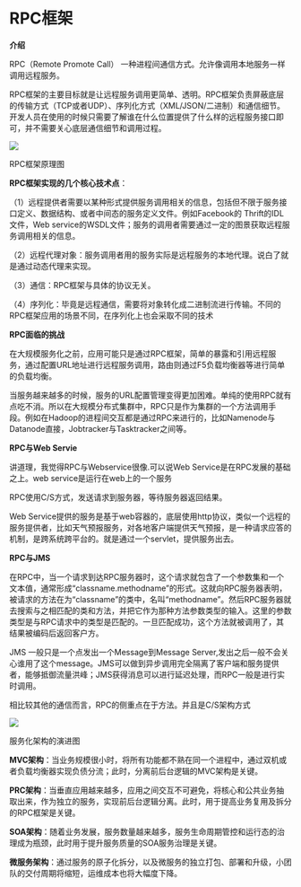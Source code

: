 # RPC框架

**介绍**

RPC（Remote Promote Call） 一种进程间通信方式。允许像调用本地服务一样调用远程服务。

RPC框架的主要目标就是让远程服务调用更简单、透明。RPC框架负责屏蔽底层的传输方式（TCP或者UDP）、序列化方式（XML/JSON/二进制）和通信细节。开发人员在使用的时候只需要了解谁在什么位置提供了什么样的远程服务接口即可，并不需要关心底层通信细节和调用过程。

![](https://images2015.cnblogs.com/blog/803118/201703/803118-20170314181622166-721980934.png)

RPC框架原理图

**RPC框架实现的几个核心技术点**：

（1）远程提供者需要以某种形式提供服务调用相关的信息，包括但不限于服务接口定义、数据结构、或者中间态的服务定义文件。例如Facebook的 Thrift的IDL文件，Web service的WSDL文件；服务的调用者需要通过一定的图景获取远程服务调用相关的信息。

（2）远程代理对象：服务调用者用的服务实际是远程服务的本地代理。说白了就是通过动态代理来实现。

（3）通信：RPC框架与具体的协议无关。

（4）序列化：毕竟是远程通信，需要将对象转化成二进制流进行传输。不同的RPC框架应用的场景不同，在序列化上也会采取不同的技术

**RPC面临的挑战**

在大规模服务化之前，应用可能只是通过RPC框架，简单的暴露和引用远程服务，通过配置URL地址进行远程服务调用，路由则通过F5负载均衡器等进行简单的负载均衡。

当服务越来越多的时候，服务的URL配置管理变得更加困难。单纯的使用RPC就有点吃不消。所以在大规模分布式集群中，RPC只是作为集群的一个方法调用手段。例如在Hadoop的进程间交互都是通过RPC来进行的，比如Namenode与Datanode直接，Jobtracker与Tasktracker之间等。

**RPC与Web Servie**

讲道理，我觉得RPC与Webservice很像.可以说Web Service是在RPC发展的基础之上。web service是运行在web上的一个服务

RPC使用C/S方式，发送请求到服务器，等待服务器返回结果。

Web Service提供的服务是基于web容器的，底层使用http协议，类似一个远程的服务提供者，比如天气预报服务，对各地客户端提供天气预报，是一种请求应答的机制，是跨系统跨平台的。就是通过一个servlet，提供服务出去。

**RPC与JMS**

在RPC中，当一个请求到达RPC服务器时，这个请求就包含了一个参数集和一个文本值，通常形成“classname.methodname”的形式。这就向RPC服务器表明，被请求的方法在为“classname”的类中，名叫“methodname”。然后RPC服务器就去搜索与之相匹配的类和方法，并把它作为那种方法参数类型的输入。这里的参数类型是与RPC请求中的类型是匹配的。一旦匹配成功，这个方法就被调用了，其结果被编码后返回客户方。

JMS 一般只是一个点发出一个Message到Message Server,发出之后一般不会关心谁用了这个message。JMS可以做到异步调用完全隔离了客户端和服务提供者，能够抵御流量洪峰；JMS获得消息可以进行延迟处理，而RPC一般是进行实时调用。

相比较其他的通信而言，RPC的侧重点在于方法。并且是C/S架构方式

![](https://images2015.cnblogs.com/blog/803118/201703/803118-20170314190016948-135397649.png)

服务化架构的演进图

**MVC架构**：当业务规模很小时，将所有功能都不熟在同一个进程中，通过双机或者负载均衡器实现负债分流；此时，分离前后台逻辑的MVC架构是关键。

**PRC架构**：当垂直应用越来越多，应用之间交互不可避免，将核心和公共业务抽取出来，作为独立的服务，实现前后台逻辑分离。此时，用于提高业务复用及拆分的RPC框架是关键。

**SOA架构**：随着业务发展，服务数量越来越多，服务生命周期管控和运行态的治理成为瓶颈，此时用于提升服务质量的SOA服务治理是关键。

**微服务架构**：通过服务的原子化拆分，以及微服务的独立打包、部署和升级，小团队的交付周期将缩短，运维成本也将大幅度下降。

